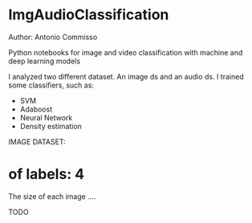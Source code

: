 # ImgAudioClassification
Author: Antonio Commisso

Python notebooks for image and video classification with machine and deep learning models

I analyzed two different dataset. An image ds and an audio ds. I trained some classifiers, such as:
- SVM
- Adaboost
- Neural Network
- Density estimation

IMAGE DATASET: 
# of labels: 4
The size of each image ....

TODO
